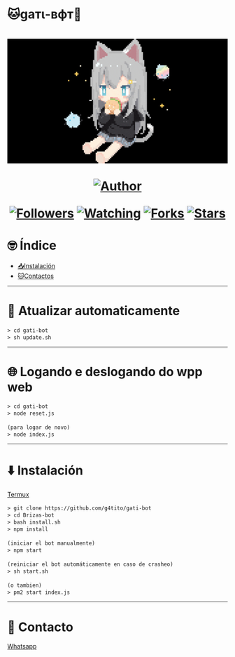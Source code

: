 # 🐱gaтι-вфт🤖
<h1 align="center">
    <p>
        <img src= "descarga.gif">
    </p>
    <p>
        <a href="https://github.com/g4tito"><img title="Author"    src="https://img.shields.io/badge/Author-gatito-purple.svg?style=for-the-badge&logo=github"></a>
    </p>
    <p>
        <a href="https://github.com/g4tito/followers"><img title="Followers" src="https://img.shields.io/github/followers/g4tito?color=blue&style=flat-square"></a>
        <a href="https://github.com/g4tito/gati-bot/watchers"><img title="Watching" src="https://img.shields.io/github/watchers/g4tito/gati-bot?label=Watchers&color=blue&style=flat-square"></a>
        <a href="https://github.com/g4tito/gati-bot/network/members"><img title="Forks" src="https://img.shields.io/github/forks/g4tito/gati-bot?color=blue&style=flat-square"></a>
        <a href="https://github.com/g4tito/gati-bot/stargazers/"><img title="Stars" src="https://img.shields.io/github/stars/g4tito/gati-bot?color=blue&style=flat-square"></a>
    </p>
</h1>

# 🤓 Índice
- [📥Instalación](#⬇️-Instalación)
- [🐱Contactos](#🥺-Contacto)

---
# 🔄 Atualizar automaticamente
```
> cd gati-bot
> sh update.sh
```
---
# 🌐 Logando e deslogando do wpp web
```
> cd gati-bot
> node reset.js

(para logar de novo)
> node index.js
```

---

# ⬇️ Instalación

[Termux](https://play.google.com/store/apps/details?id=com.termux&hl=pt_BR&gl=US)

```
> git clone https://github.com/g4tito/gati-bot
> cd Brizas-bot
> bash install.sh
> npm install

(iniciar el bot manualmente)
> npm start

(reiniciar el bot automáticamente en caso de crasheo)
> sh start.sh

(o tambien)
> pm2 start index.js

```
---

# 🤝 Contacto

[Whatsapp](https://api.whatsapp.com/send/?phone=%2B51940617554&text&app_absent=0)


